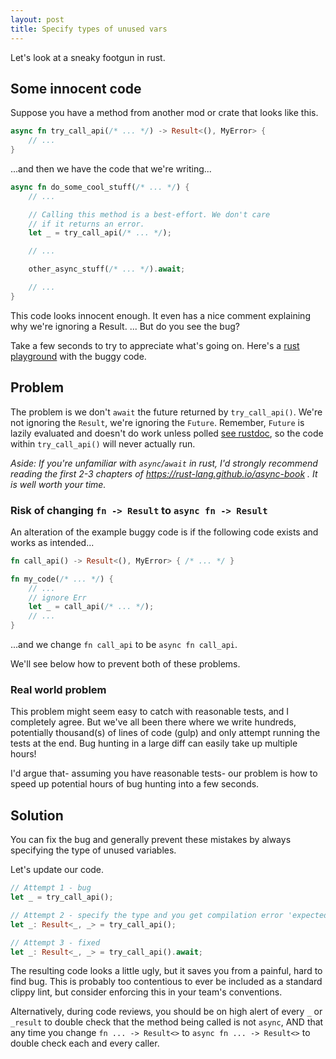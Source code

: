 ```yaml
---
layout: post
title: Specify types of unused vars
---
```


Let's look at a sneaky footgun in rust.

## Some innocent code

Suppose you have a method from another mod or crate that looks like this.

```rust
async fn try_call_api(/* ... */) -> Result<(), MyError> {
    // ...
}
```

...and then we have the code that we're writing...

```rust
async fn do_some_cool_stuff(/* ... */) {
    // ...

    // Calling this method is a best-effort. We don't care
    // if it returns an error.
    let _ = try_call_api(/* ... */);

    // ...

    other_async_stuff(/* ... */).await;

    // ...
}
```

This code looks innocent enough. It even has a nice comment explaining why we're ignoring a Result. ... But do you see the bug?

Take a few seconds to try to appreciate what's going on. Here's a [rust playground](https://play.rust-lang.org/?version=nightly&mode=debug&edition=2021&gist=2338dddcd6595b6957648c81f0d2757c) with the buggy code.

## Problem

The problem is we don't `await` the future returned by `try_call_api()`. We're not ignoring the `Result`, we're ignoring the `Future`. Remember, `Future` is lazily evaluated and doesn't do work unless polled [see rustdoc](https://doc.rust-lang.org/std/future/trait.Future.html#runtime-characteristics), so the code within `try_call_api()` will never actually run.

*Aside: If you're unfamiliar with `async`/`await` in rust, I'd strongly recommend reading the first 2-3 chapters of https://rust-lang.github.io/async-book . It is well worth your time.*

### Risk of changing `fn -> Result` to `async fn -> Result`

An alteration of the example buggy code is if the following code exists and works as intended...

```rust
fn call_api() -> Result<(), MyError> { /* ... */ }

fn my_code(/* ... */) {
    // ...
    // ignore Err
    let _ = call_api(/* ... */);
    // ...
}
```

...and we change `fn call_api` to be `async fn call_api`.

We'll see below how to prevent both of these problems.

### Real world problem

This problem might seem easy to catch with reasonable tests, and I completely agree. But we've all been there where we write hundreds, potentially thousand(s) of lines of code (gulp) and only attempt running the tests at the end. Bug hunting in a large diff can easily take up multiple hours!

I'd argue that- assuming you have reasonable tests- our problem is how to speed up potential hours of bug hunting into a few seconds.

## Solution

You can fix the bug and generally prevent these mistakes by always specifying the type of unused variables.

Let's update our code.

```rust
// Attempt 1 - bug
let _ = try_call_api();

// Attempt 2 - specify the type and you get compilation error 'expected `Result<_, _>`, found future'
let _: Result<_, _> = try_call_api();

// Attempt 3 - fixed
let _: Result<_, _> = try_call_api().await;
```

The resulting code looks a little ugly, but it saves you from a painful, hard to find bug. This is probably too contentious to ever be included as a standard clippy lint, but consider enforcing this in your team's conventions.

Alternatively, during code reviews, you should be on high alert of every `_` or `_result` to double check that the method being called is not `async`, AND that any time you change `fn ... -> Result<>` to `async fn ... -> Result<>` to double check each and every caller.
